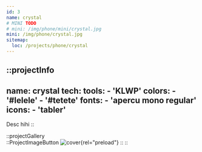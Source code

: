 ```yaml
---
id: 3
name: crystal
# MINI TODO
# mini: /img/phone/mini/crystal.jpg
mini: /img/phone/crystal.jpg
sitemap:
  loc: /projects/phone/crystal
---
```


::projectInfo
---
name: crystal
tech: 
    tools:
      - 'KLWP'
    colors:
      - '#lelele'
      - '#tetete'
    fonts:
      - 'apercu mono regular'
    icons:
      - 'tabler'
---
Desc hihi
::

::projectGallery  
  ::ProjectImageButton
    ![cover](/img/phone/crystal.jpg){rel="preload"}
  :: 
::

<!-- 
::projectFeatures
- Authentication with JWT token
- Custom notification & alert
- Interface customization
- Wikipedia API for search and data
- User search and library compare
:: -->
